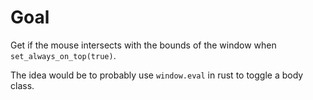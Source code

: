 # Goal

Get if the mouse intersects with the bounds of the window when `set_always_on_top(true)`.

The idea would be to probably use `window.eval` in rust to toggle a body class.
